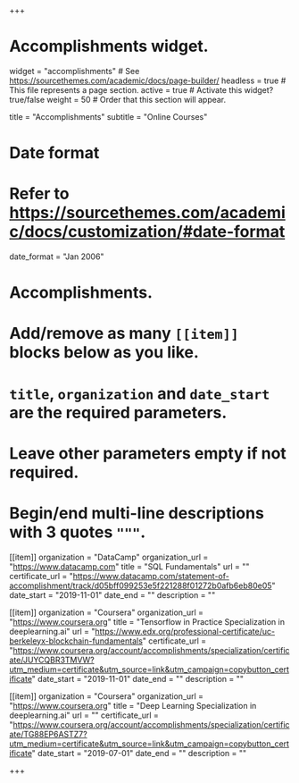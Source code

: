 +++
# Accomplishments widget.
widget = "accomplishments"  # See https://sourcethemes.com/academic/docs/page-builder/
headless = true  # This file represents a page section.
active = true  # Activate this widget? true/false
weight = 50  # Order that this section will appear.

title = "Accomplish&shy;ments"
subtitle = "Online Courses"

# Date format
#   Refer to https://sourcethemes.com/academic/docs/customization/#date-format
date_format = "Jan 2006"

# Accomplishments.
#   Add/remove as many `[[item]]` blocks below as you like.
#   `title`, `organization` and `date_start` are the required parameters.
#   Leave other parameters empty if not required.
#   Begin/end multi-line descriptions with 3 quotes `"""`.

[[item]]
  organization = "DataCamp"
  organization_url = "https://www.datacamp.com"
  title = "SQL Fundamentals"
  url = ""
  certificate_url = "https://www.datacamp.com/statement-of-accomplishment/track/d05bff099253e5f221288f01272b0afb6eb80e05"
  date_start = "2019-11-01"
  date_end = ""
  description = ""

[[item]]
  organization = "Coursera"
  organization_url = "https://www.coursera.org"
  title = "Tensorflow in Practice Specialization in deeplearning.ai"
  url = "https://www.edx.org/professional-certificate/uc-berkeleyx-blockchain-fundamentals"
  certificate_url = "https://www.coursera.org/account/accomplishments/specialization/certificate/JUYCQBR3TMVW?utm_medium=certificate&utm_source=link&utm_campaign=copybutton_certificate"
  date_start = "2019-11-01"
  date_end = ""
  description = ""
  
[[item]]
  organization = "Coursera"
  organization_url = "https://www.coursera.org"
  title = "Deep Learning Specialization in deeplearning.ai"
  url = ""
  certificate_url = "https://www.coursera.org/account/accomplishments/specialization/certificate/TG88EP6ASTZ7?utm_medium=certificate&utm_source=link&utm_campaign=copybutton_certificate"
  date_start = "2019-07-01"
  date_end = ""
  description = ""

+++
